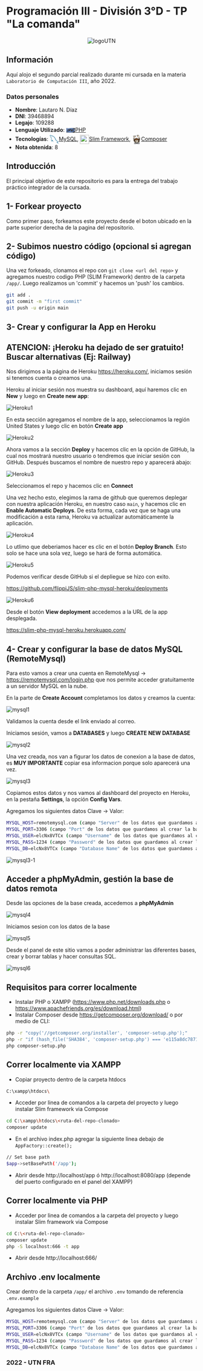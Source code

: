 Programación III - División 3°D - TP "La comanda"
==============================
<div align="center"><img src="https://i.ibb.co/XWTqXZ8/logoutn.png" alt="logoUTN"></div>

## Información
Aquí alojo el segundo parcial realizado durante mi cursada en la materia `Laboratorio de Computación III`, año 2022.

### Datos personales
* **Nombre**: Lautaro N. Díaz
* **DNI**: 39468894
* **Legajo**: 109288
* **Lenguaje Utilizado**: <a href="https://www.php.net/manual/es/index.php"><img src="https://github.com/devicons/devicon/blob/master/icons/php/php-original.svg" width="24px" height="24px" align="center"/>PHP</a>
* **Tecnologías**: <a href="https://www.mysql.com/"><img src="https://github.com/devicons/devicon/blob/master/icons/mysql/mysql-original.svg" width="24px" height="24px" align="center"/>MySQL</a>, <a href="https://www.slimframework.com/"><img src="https://i.ibb.co/ZmhyhrQ/plugin-Icon.png" width="24px" height="24px" align="center"/>Slim Framework</a>, <a href="https://getcomposer.org/"><img src="https://github.com/devicons/devicon/blob/master/icons/composer/composer-original.svg" width="24px" height="24px" align="center"/>Composer</a>
* **Nota obtenida**: 8

## Introducción
El principal objetivo de este repositorio es para la entrega del trabajo práctico integrador de la cursada.

## 1- Forkear proyecto
Como primer paso, forkeamos este proyecto desde el boton ubicado en la parte superior derecha de la pagina del repositorio.

## 2- Subimos nuestro código (opcional si agregan código)
Una vez forkeado, clonamos el repo con `git clone <url del repo>` y agregamos nuestro codigo PHP (SLIM Framework) dentro de la carpeta `/app/`.
Luego realizamos un 'commit' y hacemos un 'push' los cambios.

```sh
git add .
git commit -m "first commit"
git push -u origin main
```

## 3- Crear y configurar la App en Heroku
## ATENCION: ¡Heroku ha dejado de ser gratuito! Buscar alternativas (Ej: Railway)

Nos dirigimos a la página de Heroku https://heroku.com/, iniciamos sesión si tenemos cuenta o creamos una.

Heroku al iniciar sesión nos muestra su dashboard, aquí haremos clic en **New** y luego en **Create new app**:

![Heroku1](https://i.ibb.co/MVTSH69/heroku1.png)

En esta sección agregamos el nombre de la app, seleccionamos la región United States y luego clic en botón **Create app**

![Heroku2](https://i.ibb.co/TwPJnrW/heroku2.png)

Ahora vamos a la sección **Deploy** y hacemos clic en la opción de GitHub, la cual nos mostrará nuestro usuario o tendremos que iniciar sesión con GitHub. Después   buscamos el nombre de nuestro repo y aparecerá abajo:

![Heroku3](https://i.ibb.co/vZjZgD6/heroku3.png)

Seleccionamos el repo y hacemos clic en **Connect**

Una vez hecho esto, elegimos la rama de github que queremos deplegar con nuestra aplicación Heroku, en nuestro caso `main`, y hacemos clic en **Enable Automatic Deploys**. De esta forma, cada vez que se haga una modificación a esta rama, Heroku va actualizar automáticamente la aplicación.

![Heroku4](https://i.ibb.co/d0z1NWv/heroku4.png)

Lo utlimo que deberiamos hacer es clic en el botón **Deploy Branch**. Esto solo se hace una sola vez, luego se hará de forma automática.

![Heroku5](https://i.ibb.co/sVYwVZx/heroku5.png)

Podemos verificar desde GitHub si el depliegue se hizo con exito. 

https://github.com/flippiJS/slim-php-mysql-heroku/deployments

![Heroku6](https://i.ibb.co/M87vVmd/Screenshot-at-Mar-29-19-44-49.png)

Desde el botón **View deployment** accedemos a la URL de la app desplegada.

https://slim-php-mysql-heroku.herokuapp.com/

## 4- Crear y configurar la base de datos MySQL (RemoteMysql)

Para esto vamos a crear una cuenta en RemoteMysql -> https://remotemysql.com/login.php que nos permite acceder gratuitamente a un servidor MySQL en la nube. 

En la parte de **Create Account** completamos los datos y creamos la cuenta:

![mysql1](https://i.ibb.co/rbZ7VXw/Screenshot-at-Mar-29-19-41-04.png)

Validamos la cuenta desde el link enviado al correo.

Iniciamos sesión, vamos a **DATABASES** y luego **CREATE NEW DATABASE**

![mysql2](https://i.ibb.co/NSmB9Qh/Screenshot-at-Mar-29-19-49-44.png)

Una vez creada, nos van a figurar los datos de conexion a la base de datos, es **MUY IMPORTANTE** copiar esa informacion porque solo aparecerá una vez.

![mysql3](https://i.ibb.co/YbcqDvK/Screenshot-at-Mar-29-19-50-39.png)

Copiamos estos datos y nos vamos al dashboard del proyecto en Heroku, en la pestaña **Settings**, la opción **Config Vars**.

Agregamos los siguientes datos Clave -> Valor:

```sh
MYSQL_HOST=remotemysql.com (campo "Server" de los datos que guardamos al crear la base en remotemysql.com)
MYSQL_PORT=3306 (campo "Port" de los datos que guardamos al crear la base en remotemysql.com)
MYSQL_USER=elcNx8VTCx (campo "Username" de los datos que guardamos al crear la base en remotemysql.com)
MYSQL_PASS=1234 (campo "Password" de los datos que guardamos al crear la base en remotemysql.com)
MYSQL_DB=elcNx8VTCx (campo "Database Name" de los datos que guardamos al crear la base en remotemysql.com)
```

![mysql3-1](https://i.ibb.co/8XQP54F/Screenshot-at-Mar-29-20-11-25.png)


## Acceder a phpMyAdmin, gestión la base de datos remota

Desde las opciones de la base creada, accedemos a **phpMyAdmin**

![mysql4](https://i.ibb.co/jvrdKFm/Screenshot-at-Mar-29-19-51-39.png)

Iniciamos sesion con los datos de la base

![mysql5](https://i.ibb.co/gF2nN9g/Screenshot-at-Mar-29-19-52-39.png)

Desde el panel de este sitio vamos a poder administrar las diferentes bases, crear y borrar tablas y hacer consultas SQL.

![mysql6](https://i.ibb.co/4sY1XNF/Screenshot-at-Mar-29-19-53-10.png)


## Requisitos para correr localmente

- Instalar PHP o XAMPP (https://www.php.net/downloads.php o https://www.apachefriends.org/es/download.html)
- Instalar Composer desde https://getcomposer.org/download/ o por medio de CLI:

```sh
php -r "copy('//getcomposer.org/installer', 'composer-setup.php');"
php -r "if (hash_file('SHA384', 'composer-setup.php') === 'e115a8dc7871f15d853148a7fbac7da27d6c0030b848d9b3dc09e2a0388afed865e6a3d6b3c0fad45c48e2b5fc1196ae') { echo 'Installer verified'; } else { echo 'Installer corrupt'; unlink('composer-setup.php'); } echo PHP_EOL;"
php composer-setup.php
```

## Correr localmente via XAMPP

- Copiar proyecto dentro de la carpeta htdocs

```sh
C:\xampp\htdocs\
```
- Acceder por linea de comandos a la carpeta del proyecto y luego instalar Slim framework via Compose

```sh
cd C:\xampp\htdocs\<ruta-del-repo-clonado>
composer update
```
- En el archivo index.php agregar la siguiente linea debajo de `AppFactory::create();`

```sh
// Set base path
$app->setBasePath('/app');
```
- Abrir desde http://localhost/app ó http://localhost:8080/app (depende del puerto configurado en el panel del XAMPP)

## Correr localmente via PHP

- Acceder por linea de comandos a la carpeta del proyecto y luego instalar Slim framework via Compose

```sh
cd C:\<ruta-del-repo-clonado>
composer update
php -S localhost:666 -t app
```

- Abrir desde http://localhost:666/

## Archivo .env localmente

Crear dentro de la carpeta `/app/` el archivo `.env` tomando de referencia `.env.example`

Agregamos los siguientes datos Clave -> Valor:

```sh
MYSQL_HOST=remotemysql.com (campo "Server" de los datos que guardamos al crear la base en remotemysql.com)
MYSQL_PORT=3306 (campo "Port" de los datos que guardamos al crear la base en remotemysql.com)
MYSQL_USER=elcNx8VTCx (campo "Username" de los datos que guardamos al crear la base en remotemysql.com)
MYSQL_PASS=1234 (campo "Password" de los datos que guardamos al crear la base en remotemysql.com)
MYSQL_DB=elcNx8VTCx (campo "Database Name" de los datos que guardamos al crear la base en remotemysql.com)
```

### 2022 - UTN FRA
